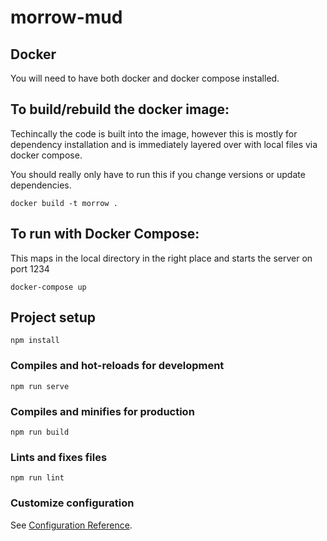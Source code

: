 # morrow-mud

## Docker
You will need to have both docker and docker compose installed.

## To build/rebuild the docker image:

Techincally the code is built into the image, however this is mostly for dependency installation and is immediately layered over with local files via docker compose.

You should really only have to run this if you change versions or update dependencies.

```docker build -t morrow .```


## To run with Docker Compose:

This maps in the local directory in the right place and starts the server on port 1234

```docker-compose up```

## Project setup
```
npm install
```

### Compiles and hot-reloads for development
```
npm run serve
```

### Compiles and minifies for production
```
npm run build
```

### Lints and fixes files
```
npm run lint
```

### Customize configuration
See [Configuration Reference](https://cli.vuejs.org/config/).
